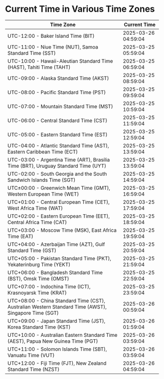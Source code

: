 # Current Time in Various Time Zones

| Time Zone | Current Time |
|-----------|--------------|
| UTC-12:00 - Baker Island Time (BIT) | 2025-03-26 04:59:04 |
| UTC-11:00 - Niue Time (NUT), Samoa Standard Time (SST) | 2025-03-25 05:59:04 |
| UTC-10:00 - Hawaii-Aleutian Standard Time (HAST), Tahiti Time (TAHT) | 2025-03-25 06:59:04 |
| UTC-09:00 - Alaska Standard Time (AKST) | 2025-03-25 08:59:04 |
| UTC-08:00 - Pacific Standard Time (PST) | 2025-03-25 09:59:04 |
| UTC-07:00 - Mountain Standard Time (MST) | 2025-03-25 10:59:04 |
| UTC-06:00 - Central Standard Time (CST) | 2025-03-25 11:59:04 |
| UTC-05:00 - Eastern Standard Time (EST) | 2025-03-25 12:59:04 |
| UTC-04:00 - Atlantic Standard Time (AST), Eastern Caribbean Time (ECT) | 2025-03-25 13:59:04 |
| UTC-03:00 - Argentina Time (ART), Brasília Time (BRT), Uruguay Standard Time (UYT) | 2025-03-25 13:59:04 |
| UTC-02:00 - South Georgia and the South Sandwich Islands Time (SGT) | 2025-03-25 14:59:04 |
| UTC±00:00 - Greenwich Mean Time (GMT), Western European Time (WET) | 2025-03-25 16:59:04 |
| UTC+01:00 - Central European Time (CET), West Africa Time (WAT) | 2025-03-25 17:59:04 |
| UTC+02:00 - Eastern European Time (EET), Central Africa Time (CAT) | 2025-03-25 18:59:04 |
| UTC+03:00 - Moscow Time (MSK), East Africa Time (EAT) | 2025-03-25 19:59:04 |
| UTC+04:00 - Azerbaijan Time (AZT), Gulf Standard Time (GST) | 2025-03-25 20:59:04 |
| UTC+05:00 - Pakistan Standard Time (PKT), Yekaterinburg Time (YEKT) | 2025-03-25 21:59:04 |
| UTC+06:00 - Bangladesh Standard Time (BST), Omsk Time (OMST) | 2025-03-25 22:59:04 |
| UTC+07:00 - Indochina Time (ICT), Krasnoyarsk Time (KRAT) | 2025-03-25 23:59:04 |
| UTC+08:00 - China Standard Time (CST), Australian Western Standard Time (AWST), Singapore Time (SGT) | 2025-03-26 00:59:04 |
| UTC+09:00 - Japan Standard Time (JST), Korea Standard Time (KST) | 2025-03-26 01:59:04 |
| UTC+10:00 - Australian Eastern Standard Time (AEST), Papua New Guinea Time (PGT) | 2025-03-26 03:59:04 |
| UTC+11:00 - Solomon Islands Time (SBT), Vanuatu Time (VUT) | 2025-03-26 03:59:04 |
| UTC+12:00 - Fiji Time (FJT), New Zealand Standard Time (NZST) | 2025-03-26 04:59:04 |
